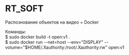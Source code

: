 # RT_SOFT
Распознование объектов на видео + Docker  

Команды:  
$ sudo docker build -t open:v1 .  
$ sudo docker run --net=host --env="DISPLAY" --volume="$HOME/.Xauthority:/root/.Xauthority:rw" open:v1
